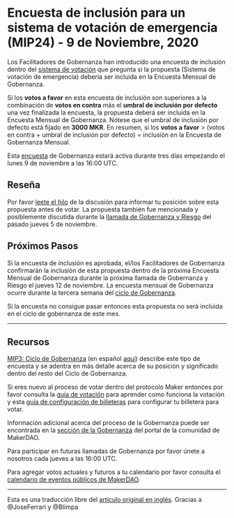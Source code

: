 # **Encuesta de inclusión para un sistema de votación de emergencia (MIP24) - 9 de Noviembre, 2020**

Los Facilitadores de Gobernanza han introducido una encuesta de inclusión dentro del [sistema de votación](https://vote.makerdao.com/polling) que pregunta si la propuesta (Sistema de votación de emergencia) debería ser incluida en la Encuesta Mensual de Gobernanza. 

Si los **votos a favor** en esta encuesta de inclusión son superiores a la combinación de **votos en contra** más el **umbral de inclusión por defecto** una vez finalizada la encuesta, la propuesta deberá ser incluida en la Encuesta Mensual de Gobernanza. Nótese que el umbral de inclusión por defecto está fijado en **3000 MKR**. En resumen, si los **votos a favor** > (votos en contra + umbral de inclusión por defecto) = inclusión en la Encuesta de Gobernanza Mensual. 

Esta [encuesta](https://community-development.makerdao.com/en/learn/governance/on-chain-gov/) de Gobernanza estará activa durante tres días empezando el lunes 9 de noviembre a las 16:00 UTC.

## **Reseña**

Por favor [leete el hilo](https://forum.makerdao.com/t/mip24-emergency-voting-system-replaces-mip-5/4009) de la discusión para informar tu posición sobre esta propuesta antes de votar. La propuesta también fue mencionada y posiblemente discutida durante la [llamada de Gobernanza y Riesgo](https://forum.makerdao.com/t/agenda-discussion-scientific-governance-and-risk-117-thursday-november-5-16-00-utc/4929) del pasado jueves 5 de noviembre.

## Próximos Pasos

Si la encuesta de inclusión es aprobada, el/los Facilitadores de Gobernanza confirmarán la inclusión de esta propuesta dentro de la próxima Encuesta Mensual de Gobernanza durante la próxima llamada de Gobernanza y Riesgo el jueves 12 de noviembre. La encuesta mensual de Gobernanza ocurre durante la tercera semana del [ciclo de Gobernanza](https://github.com/makerdao/mips/blob/Accepted/MIP3/mip3.md).  

Si la encuesta no consigue pasar entonces esta propuesta no será incluida en el ciclo de gobernanza de este mes. 

---

## **Recursos**

[MIP3: Ciclo de Gobernanza](https://github.com/makerdao/mips/blob/Accepted/MIP3/mip3.md) (en español [aquí](https://forum.makerdao.com/t/mip3-en-espanol/4605)) describe este tipo de encuesta y se adentra en más detalle acerca de su posición y significado dentro del resto del Ciclo de Gobernanza. 

Si eres nuevo al proceso de votar dentro del protocolo Maker entonces por favor consulta la [guía de votación](https://community-development.makerdao.com/en/learn/governance/how-voting-works/) para aprender como funciona la votación y esta [guía de configuración de billeteras](https://community-development.makerdao.com/en/learn/governance/voting-setup/) para configurar tu billetera para votar. 

Información adicional acerca del proceso de la Gobernanza puede ser encontrada en la [sección de la Gobernanza](https://community-development.makerdao.com/en/learn/governance) del portal de la comunidad de MakerDAO. 

Para participar en futuras llamadas de Gobernanza por favor únete a nosotros cada jueves a las 16:00 UTC. 

Para agregar votos actuales y futuros a tu calendario por favor consulta el [calendario de eventos públicos de MakerDAO](https://calendar.google.com/calendar/u/0/embed?src=makerdao.com_3efhm2ghipksegl009ktniomdk@group.calendar.google.com&ctz=UTC&mode=week&showCalendars=0&showPrint=0&pli=1). 

---

Esta es una traducción libre del [artículo original en inglés](https://github.com/makerdao/community/blob/master/governance/polls/Inclusion%20Poll%20-%20MIP24%20-%20November%209,%202020.md). Gracias a @JoseFerrari y @Blimpa